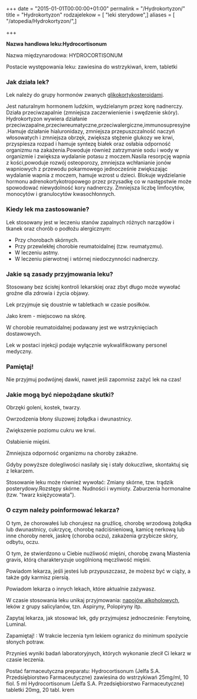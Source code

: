 +++
date = "2015-01-01T00:00:00+01:00"
permalink = "/Hydrokortyzon/"
title = "Hydrokortyzon"
rodzajelekow = [ "leki sterydowe",]
aliases = [ "/atopedia/Hydrokortyzon/",]

+++

**Nazwa handlowa leku:Hydrocortisonum**

Nazwa międzynarodowa: HYDROCORTISONUM

Postacie występowania leku: zawiesina do wstrzykiwań, krem, tabletki

### Jak działa lek?

Lek należy do grupy hormonów zwanych [glikokortykosteroidami](/atopedia/sterydy "wikilink").

Jest naturalnym hormonem ludzkim, wydzielanym przez korę nadnerczy. Działa przeciwzapalnie (zmniejsza zaczerwienienie i swędzenie skóry). Hydrokortyzon wywiera działanie przeciwzapalne,przeciwreumatyczne,przeciwalergiczne,immunosupresyjne.Hamuje działanie hialuronidazy, zmniejsza przepuszczalność naczyń włosowatych i zmniejsza obrzęk, zwiększa stężenie glukozy we krwi, przyspiesza rozpad i hamuje syntezę białek oraz osłabia odporność organizmu na zakażenia.Powoduje również zatrzymanie sodu i wody w organizmie i zwiększa wydalanie potasu z moczem.Nasila resorpcję wapnia z kości,powoduje rozwój osteoporozy, zmniejsza wchłanianie jonów wapniowych z przewodu pokarmowego jednocześnie zwiększając wydalanie wapnia z moczem, hamuje wzrost u dzieci. Blokuje wydzielanie hormonu adrenokortykotropowego przez przysadkę co w następstwie może spowodować niewydolność kory nadnerczy. Zmniejsza liczbę limfocytów, monocytów i granulocytów kwasochłonnych.

### Kiedy lek ma zastosowanie?

Lek stosowany jest w leczeniu stanów zapalnych różnych narządów i tkanek oraz chorób o podłożu alergicznym:

-   Przy chorobach skórnych.
-   Przy przewlekłej chorobie reumatoidalnej (tzw. reumatyzmu).
-   W leczeniu astmy.
-   W leczeniu pierwotnej i wtórnej niedoczynności nadnerczy.

### Jakie są zasady przyjmowania leku?

Stosowany bez ścisłej kontroli lekarskiej oraz zbyt długo może wywołać groźne dla zdrowia i życia objawy.

Lek przyjmuje się doustnie w tabletkach w czasie posiłków.

Jako krem - miejscowo na skórę.

W chorobie reumatoidalnej podawany jest we wstrzyknięciach dostawowych.

Lek w postaci injekcji podaje wyłącznie wykwalifikowany personel medyczny.

### Pamiętaj!

Nie przyjmuj podwójnej dawki, nawet jeśli zapomnisz zażyć lek na czas!

### Jakie mogą być niepożądane skutki?

Obrzęki goleni, kostek, twarzy.

Owrzodzenia błony śluzowej żołądka i dwunastnicy.

Zwiększenie poziomu cukru we krwi.

Osłabienie mięśni.

Zmniejsza odporność organizmu na choroby zakaźne.

Gdyby powyższe dolegliwości nasilały się i stały dokuczliwe, skontaktuj się z lekarzem.

Stosowanie leku może również wywołać: Zmiany skórne, tzw. trądzik posterydowy.Rozstępy skórne. Nudności i wymioty. Zaburzenia hormonalne (tzw. "twarz księżycowata").

### O czym należy poinformować lekarza?

O tym, że chorowałeś lub chorujesz na gruźlicę, chorobę wrzodową żołądka lub dwunastnicy, cukrzycę, chorobę nadciśnieniową, kamicę nerkową lub inne choroby nerek, jaskrę (choroba oczu), zakażenia grzybicze skóry, odbytu, oczu.

O tym, że stwierdzono u Ciebie nużliwość mięśni, chorobę zwaną Miastenia gravis, którą charakteryzuje uogólnioną męczliwość mięśni.

Powiadom lekarza, jeśli jesteś lub przypuszczasz, że możesz być w ciąży, a także gdy karmisz piersią.

Powiadom lekarza o innych lekach, które aktualnie zażywasz.

W czasie stosowania leku unikaj przyjmowania: [napojów alkoholowych](/atopedia/alkohol "wikilink"), leków z grupy salicylanów, tzn. Aspiryny, Polopiryny itp.

Zapytaj lekarza, jak stosować lek, gdy przyjmujesz jednocześnie: Fenytoinę, Luminal.

Zapamiętaj! : W trakcie leczenia tym lekiem ogranicz do minimum spożycie słonych potraw.

Przynieś wyniki badań laboratoryjnych, których wykonanie zlecił Ci lekarz w czasie leczenia.

Postać farmaceutyczna preparatu: Hydrocortisonum (Jelfa S.A. Przedsiębiorstwo Farmaceutyczne) zawiesina do wstrzykiwań 25mg/ml, 10 fiol. 5 ml Hydrocortisonum (Jelfa S.A. Przedsiębiorstwo Farmaceutyczne) tabletki 20mg, 20 tabl. krem
